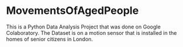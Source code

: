 # MovementsOfAgedPeople
This is a Python Data Analysis Project that was done on Google Colaboratory. The Dataset is on a motion sensor that is installed in the homes of senior citizens in London.
